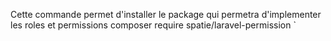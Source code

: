 
Cette commande permet d'installer le package qui permetra d'implementer les roles et permissions
    composer require spatie/laravel-permission
`

